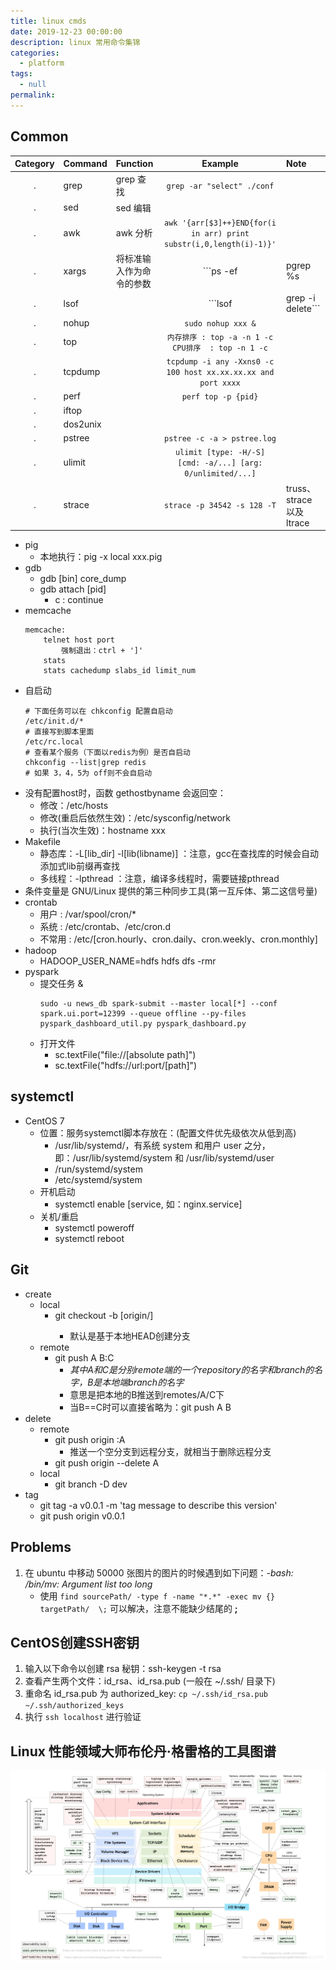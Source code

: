 ```yaml
---
title: linux cmds
date: 2019-12-23 00:00:00
description: linux 常用命令集锦
categories: 
  - platform
tags: 
  - null
permalink:
---
```


## Common
Category | Command | Function | Example | Note
:---: | :--- | :--- | :---: | :---
 . | grep | grep 查找 | ```grep -ar "select" ./conf```
 . | sed | sed 编辑 | 
 . | awk | awk 分析 | ```awk '{arr[$3]++}END{for(i in arr) print substr(i,0,length(i)-1)}'```
 . | xargs | 将标准输入作为命令的参数 | ```ps -ef | pgrep %s | xargs -I {} kill -9 {}``` | 管道是将前面的标准输出作为后面的标准输入
 . | lsof | | ```lsof | grep -i delete```
 . | nohup | | ```sudo nohup xxx &```
 . | top | | ```内存排序 : top -a -n 1 -c``` ```CPU排序  : top -n 1 -c```
 . | tcpdump | | ```tcpdump -i any -Xxns0 -c 100 host xx.xx.xx.xx and port xxxx```
 . | perf | | ```perf top -p {pid}```
 . | iftop | | 
 . | dos2unix | | 
 . | pstree | | ```pstree -c -a > pstree.log```
 . | ulimit | | ```ulimit [type: -H/-S] [cmd: -a/...] [arg: 0/unlimited/...]```
 . | strace | | ```strace -p 34542 -s 128 -T``` | truss、strace 以及 ltrace


- pig
    + 本地执行：pig -x local xxx.pig 
- gdb
    + gdb [bin] core_dump
    + gdb attach [pid]
        - c : continue
- memcache
    ```
    memcache:
        telnet host port
            强制退出：ctrl + ']'
        stats
        stats cachedump slabs_id limit_num
    ```
- 自启动
    ```
    # 下面任务可以在 chkconfig 配置自启动
    /etc/init.d/*    
    # 直接写到脚本里面
    /etc/rc.local    
    # 查看某个服务（下面以redis为例）是否自启动
    chkconfig --list|grep redis
    # 如果 3，4，5为 off则不会自启动
    ```
- 没有配置host时，函数 gethostbyname 会返回空：
    + 修改：/etc/hosts 
    + 修改(重启后依然生效)：/etc/sysconfig/network
    + 执行(当次生效)：hostname xxx
- Makefile
    + 静态库：-L[lib_dir] -l[lib(libname)] ：注意，gcc在查找库的时候会自动添加式lib前缀再查找
    + 多线程：-lpthread ：注意，编译多线程时，需要链接pthread
- 条件变量是 GNU/Linux 提供的第三种同步工具(第一互斥体、第二这信号量)
- crontab
    + 用户 : /var/spool/cron/*
    + 系统 : /etc/crontab、/etc/cron.d
    + 不常用 : /etc/[cron.hourly、cron.daily、cron.weekly、cron.monthly]
- hadoop
    + HADOOP_USER_NAME=hdfs hdfs dfs -rmr    
- pyspark
    + 提交任务 & 
        ```
        sudo -u news_db spark-submit --master local[*] --conf spark.ui.port=12399 --queue offline --py-files pyspark_dashboard_util.py pyspark_dashboard.py
        ```
    + 打开文件
        - sc.textFile("file://[absolute path]")
        - sc.textFile("hdfs://url:port/[path]")

## systemctl
+ CentOS 7
    - 位置：服务systemctl脚本存放在：(配置文件优先级依次从低到高)
        + /usr/lib/systemd/，有系统 system 和用户 user 之分，即：/usr/lib/systemd/system 和 /usr/lib/systemd/user
        + /run/systemd/system
        + /etc/systemd/system
    - 开机启动
        + systemctl enable [service, 如：nginx.service]
    - 关机/重启
        + systemctl poweroff
        + systemctl reboot

## Git
+ create
    - local
        + git checkout -b <branch> [origin/<branch>]
            + 默认是基于本地HEAD创建分支
    - remote
        + git push A B:C 
            + *其中A和C是分别remote端的一个repository的名字和branch的名字，B是本地端branch的名字*
            + 意思是把本地的B推送到remotes/A/C下
            + 当B==C时可以直接省略为：git push A B
+ delete
    - remote
        + git push origin :A 
            - 推送一个空分支到远程分支，就相当于删除远程分支
        + git push origin --delete A
    - local
        + git branch -D dev
+ tag
    - git tag -a v0.0.1 -m 'tag message to describe this version'
    - git push origin v0.0.1

## Problems
1. 在 ubuntu 中移动 50000 张图片的图片的时候遇到如下问题：*-bash: /bin/mv: Argument list too long*
    - 使用 ``` find sourcePath/ -type f -name "*.*" -exec mv {} targetPath/  \; ``` 可以解决，注意不能缺少结尾的 **;**

## CentOS创建SSH密钥
1. 输入以下命令以创建 rsa 秘钥：ssh-keygen -t rsa 
2. 查看产生两个文件：id_rsa、id_rsa.pub (一般在 ~/.ssh/ 目录下)
3. 重命名 id_rsa.pub 为 authorized_key:  ``` cp ~/.ssh/id_rsa.pub  ~/.ssh/authorized_keys ```
4. 执行 ```ssh localhost``` 进行验证

## Linux 性能领域大师布伦丹·格雷格的工具图谱
![Linux工具图谱](../rsc/linux_perfermance_tools_by_BrendanGregg.png)